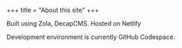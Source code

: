 +++
title = "About this site"
+++

Built using Zola, DecapCMS. Hosted on Netlify

Development environment is currently GitHub Codespace.
